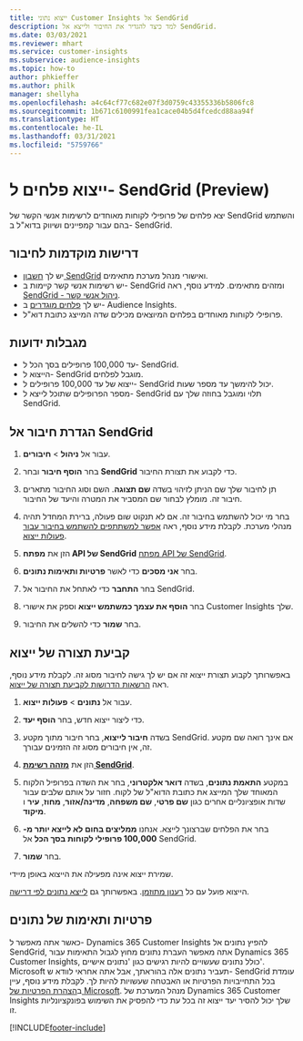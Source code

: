 ```yaml
---
title: ייצוא נתוני Customer Insights אל SendGrid
description: למד כיצד להגדיר את החיבור ולייצא אל SendGrid.
ms.date: 03/03/2021
ms.reviewer: mhart
ms.service: customer-insights
ms.subservice: audience-insights
ms.topic: how-to
author: phkieffer
ms.author: philk
manager: shellyha
ms.openlocfilehash: a4c64cf77c682e07f3d0759c43355336b5806fc8
ms.sourcegitcommit: 1b671c6100991fea1cace04b5d4fcedcd88aa94f
ms.translationtype: HT
ms.contentlocale: he-IL
ms.lasthandoff: 03/31/2021
ms.locfileid: "5759766"
---
```

# <a name="export-segments-to-sendgrid-preview"></a>ייצוא פלחים ל- SendGrid‏ (Preview)

יצא פלחים של פרופילי לקוחות מאוחדים לרשימות אנשי הקשר של SendGrid והשתמש בהם עבור קמפיינים ושיווק בדוא"ל ב- SendGrid. 

## <a name="prerequisites-for-a-connection"></a>דרישות מוקדמות לחיבור

-   יש לך [חשבון SendGrid](https://sendgrid.com/) ואישורי מנהל מערכת מתאימים.
-   יש רשימות אנשי קשר קיימות ב- SendGrid ומזהים מתאימים. למידע נוסף, ראה [SendGrid - ניהול אנשי קשר](https://sendgrid.com/docs/ui/managing-contacts/create-and-manage-contacts/#manage-contacts).
-   יש לך [פלחים מוגדרים](segments.md) ב- Audience Insights.
-   פרופילי לקוחות מאוחדים בפלחים המיוצאים מכילים שדה המייצג כתובת דוא"ל.

## <a name="known-limitations"></a>מגבלות ידועות

- עד 100,000 פרופילים בסך הכל ל- SendGrid.
- הייצוא ל- SendGrid מוגבל לפלחים.
- ייצוא של עד 100,000 פרופילים ל- SendGrid יכול להימשך עד מספר שעות. 
- מספר הפרופילים שתוכל לייצא ל- SendGrid תלוי ומוגבל בחוזה שלך עם SendGrid.

## <a name="set-up-connection-to-sendgrid"></a>הגדרת חיבור אל SendGrid

1. עבור אל **ניהול** > **חיבורים**.

1. בחר **הוסף חיבור** ובחר **SendGrid** כדי לקבוע את תצורת החיבור.

1. תן לחיבור שלך שם הניתן לזיהוי בשדה **שם תצוגה**. השם וסוג החיבור מתארים חיבור זה. מומלץ לבחור שם המסביר את המטרה והיעד של החיבור.

1. בחר מי יכול להשתמש בחיבור זה. אם לא תנקוט שום פעולה, ברירת המחדל תהיה מנהלי מערכת. לקבלת מידע נוסף, ראה [אפשר למשתתפים להשתמש בחיבור עבור פעולות ייצוא](connections.md#allow-contributors-to-use-a-connection-for-exports).

1. הזן את **מפתח API של SendGrid** [מפתח API של SendGrid](https://sendgrid.com/docs/ui/account-and-settings/api-keys/).

1. בחר **אני מסכים** כדי לאשר **פרטיות ותאימות נתונים**.

1. בחר **התחבר** כדי לאתחל את החיבור אל SendGrid.

1. בחר **הוסף את עצמך כמשתמש ייצוא** וספק את אישורי Customer Insights שלך.

1. בחר **שמור** כדי להשלים את החיבור.

## <a name="configure-an-export"></a>קביעת תצורה של ייצוא

באפשרותך לקבוע תצורת ייצוא זה אם יש לך גישה לחיבור מסוג זה. לקבלת מידע נוסף, ראה [הרשאות הדרושות לקביעת תצורה של ייצוא](export-destinations.md#set-up-a-new-export).

1. עבור אל **נתונים** > **פעולות ייצוא**.

1. כדי ליצור ייצוא חדש, בחר **הוסף יעד**.

1. בשדה **חיבור לייצוא**, בחר חיבור מתוך מקטע SendGrid. אם אינך רואה שם מקטע זה, אין חיבורים מסוג זה הזמינים עבורך.

1. הזן את **[מזהה רשימת SendGrid](https://sendgrid.com/docs/ui/managing-contacts/create-and-manage-contacts/#manage-contacts)**.

1. במקטע **התאמת נתונים**, בשדה **דואר אלקטרוני**, בחר את השדה בפרופיל הלקוח המאוחד שלך המייצג את כתובת הדוא"ל של לקוח. חזור על אותם שלבים עבור שדות אופציונליים אחרים כגון **שם פרטי**, **שם משפחה**, **מדינה/אזור**, **מחוז**, **עיר** ו **מיקוד**.

1. בחר את הפלחים שברצונך לייצא. אנחנו **ממליצים בחום לא לייצא יותר מ- 100,000 פרופילי לקוחות בסך הכל** אל SendGrid. 

1. בחר **שמור**.

שמירת ייצוא אינה מפעילה את הייצוא באופן מיידי.

הייצוא פועל עם כל [רענון מתוזמן](system.md#schedule-tab). באפשרותך גם [לייצא נתונים לפי דרישה](export-destinations.md#run-exports-on-demand). 

## <a name="data-privacy-and-compliance"></a>פרטיות ותאימות של נתונים

כאשר אתה מאפשר ל- Dynamics 365 Customer Insights להפיץ נתונים אל SendGrid, אתה מאפשר העברת נתונים מחוץ לגבול התאימות עבור Dynamics 365 Customer Insights, כולל נתונים שעשויים להיות רגישים כגון 'נתונים אישיים'. Microsoft תעביר נתונים אלה בהוראתך, אבל אתה אחראי לוודא ש- SendGrid עומדת בכל התחייבויות הפרטיות או האבטחה שעשויות להיות לך. לקבלת מידע נוסף, עיין ב[הצהרת הפרטיות של Microsoft](https://go.microsoft.com/fwlink/?linkid=396732).
מנהל המערכת של Dynamics 365 Customer Insights שלך יכול להסיר יעד ייצוא זה בכל עת כדי להפסיק את השימוש בפונקציונליות זו.


[!INCLUDE[footer-include](../includes/footer-banner.md)]